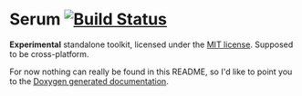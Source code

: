 # Serum [![Build Status](https://travis-ci.org/icecubetray/serum.svg?branch=master)](https://travis-ci.org/icecubetray/serum)
**Experimental** standalone toolkit, licensed under the [MIT license](./COPYING.md). Supposed to be cross-platform.

For now nothing can really be found in this README, so I'd like to point you to the [Doxygen generated documentation](docs/index.html).
